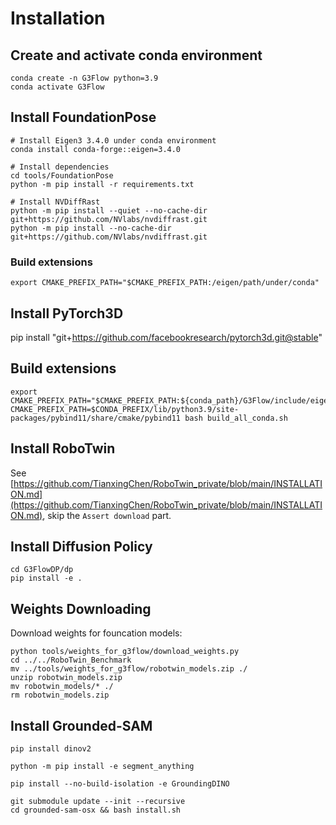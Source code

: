 # Installation
## Create and activate conda environment
```
conda create -n G3Flow python=3.9
conda activate G3Flow
```

## Install FoundationPose
```
# Install Eigen3 3.4.0 under conda environment
conda install conda-forge::eigen=3.4.0

# Install dependencies
cd tools/FoundationPose
python -m pip install -r requirements.txt

# Install NVDiffRast
python -m pip install --quiet --no-cache-dir git+https://github.com/NVlabs/nvdiffrast.git
python -m pip install --no-cache-dir git+https://github.com/NVlabs/nvdiffrast.git
```

### Build extensions
```
export CMAKE_PREFIX_PATH="$CMAKE_PREFIX_PATH:/eigen/path/under/conda"
```

## Install PyTorch3D
pip install "git+https://github.com/facebookresearch/pytorch3d.git@stable"

## Build extensions
```
export CMAKE_PREFIX_PATH="$CMAKE_PREFIX_PATH:${conda_path}/G3Flow/include/eigen3"
CMAKE_PREFIX_PATH=$CONDA_PREFIX/lib/python3.9/site-packages/pybind11/share/cmake/pybind11 bash build_all_conda.sh
```

## Install RoboTwin
See [https://github.com/TianxingChen/RoboTwin_private/blob/main/INSTALLATION.md](https://github.com/TianxingChen/RoboTwin_private/blob/main/INSTALLATION.md), skip the `Assert download` part.

## Install Diffusion Policy
```
cd G3FlowDP/dp
pip install -e .
```

## Weights Downloading
Download weights for founcation models:
```
python tools/weights_for_g3flow/download_weights.py
cd ../../RoboTwin_Benchmark
mv ../tools/weights_for_g3flow/robotwin_models.zip ./
unzip robotwin_models.zip
mv robotwin_models/* ./
rm robotwin_models.zip
```

## Install Grounded-SAM
```
pip install dinov2

python -m pip install -e segment_anything

pip install --no-build-isolation -e GroundingDINO

git submodule update --init --recursive
cd grounded-sam-osx && bash install.sh
```

